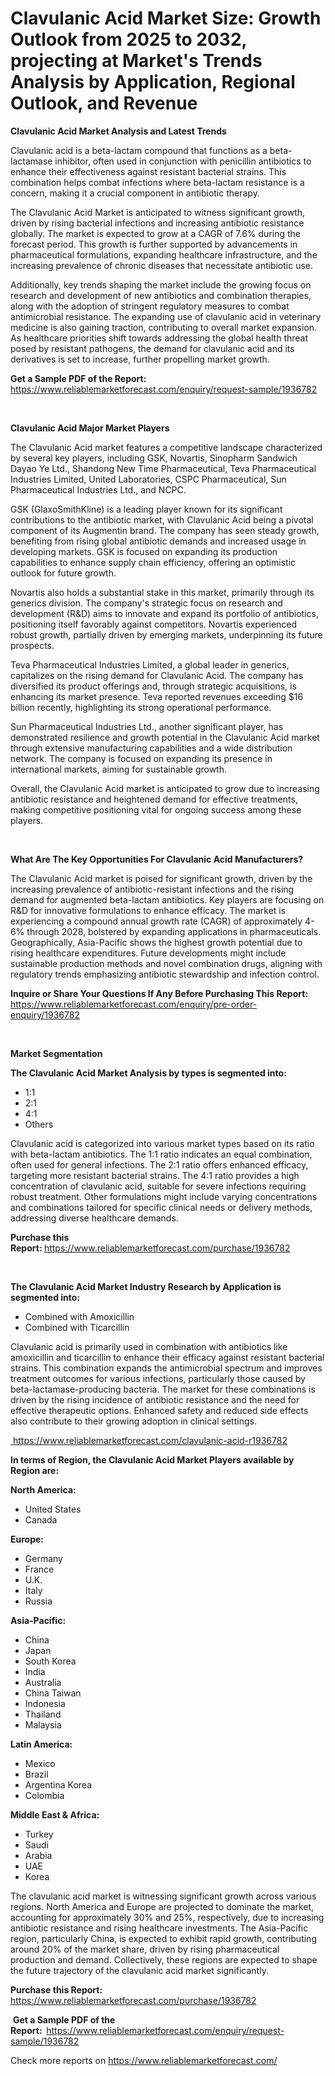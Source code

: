 <p><h1>Clavulanic Acid Market Size: Growth Outlook from 2025 to 2032, projecting at Market's Trends Analysis by Application, Regional Outlook, and Revenue</h1></p><p><strong>Clavulanic Acid Market Analysis and Latest Trends</strong></p>
<p><p>Clavulanic acid is a beta-lactam compound that functions as a beta-lactamase inhibitor, often used in conjunction with penicillin antibiotics to enhance their effectiveness against resistant bacterial strains. This combination helps combat infections where beta-lactam resistance is a concern, making it a crucial component in antibiotic therapy.</p><p>The Clavulanic Acid Market is anticipated to witness significant growth, driven by rising bacterial infections and increasing antibiotic resistance globally. The market is expected to grow at a CAGR of 7.6% during the forecast period. This growth is further supported by advancements in pharmaceutical formulations, expanding healthcare infrastructure, and the increasing prevalence of chronic diseases that necessitate antibiotic use.</p><p>Additionally, key trends shaping the market include the growing focus on research and development of new antibiotics and combination therapies, along with the adoption of stringent regulatory measures to combat antimicrobial resistance. The expanding use of clavulanic acid in veterinary medicine is also gaining traction, contributing to overall market expansion. As healthcare priorities shift towards addressing the global health threat posed by resistant pathogens, the demand for clavulanic acid and its derivatives is set to increase, further propelling market growth.</p></p>
<p><strong>Get a Sample PDF of the Report:&nbsp;</strong> <a href="https://www.reliablemarketforecast.com/enquiry/request-sample/1936782?utm_campaign=2294&utm_medium=2&utm_source=Github&utm_content=ia&utm_term=31032025&utm_id=clavulanic-acid">https://www.reliablemarketforecast.com/enquiry/request-sample/1936782</a></p>
<p>&nbsp;</p>
<p><strong>Clavulanic Acid Major Market Players</strong></p>
<p><p>The Clavulanic Acid market features a competitive landscape characterized by several key players, including GSK, Novartis, Sinopharm Sandwich Dayao Ye Ltd., Shandong New Time Pharmaceutical, Teva Pharmaceutical Industries Limited, United Laboratories, CSPC Pharmaceutical, Sun Pharmaceutical Industries Ltd., and NCPC. </p><p>GSK (GlaxoSmithKline) is a leading player known for its significant contributions to the antibiotic market, with Clavulanic Acid being a pivotal component of its Augmentin brand. The company has seen steady growth, benefiting from rising global antibiotic demands and increased usage in developing markets. GSK is focused on expanding its production capabilities to enhance supply chain efficiency, offering an optimistic outlook for future growth.</p><p>Novartis also holds a substantial stake in this market, primarily through its generics division. The company's strategic focus on research and development (R&D) aims to innovate and expand its portfolio of antibiotics, positioning itself favorably against competitors. Novartis experienced robust growth, partially driven by emerging markets, underpinning its future prospects.</p><p>Teva Pharmaceutical Industries Limited, a global leader in generics, capitalizes on the rising demand for Clavulanic Acid. The company has diversified its product offerings and, through strategic acquisitions, is enhancing its market presence. Teva reported revenues exceeding $16 billion recently, highlighting its strong operational performance.</p><p>Sun Pharmaceutical Industries Ltd., another significant player, has demonstrated resilience and growth potential in the Clavulanic Acid market through extensive manufacturing capabilities and a wide distribution network. The company is focused on expanding its presence in international markets, aiming for sustainable growth.</p><p>Overall, the Clavulanic Acid market is anticipated to grow due to increasing antibiotic resistance and heightened demand for effective treatments, making competitive positioning vital for ongoing success among these players.</p></p>
<p>&nbsp;</p>
<p><strong>What Are The Key Opportunities For Clavulanic Acid Manufacturers?</strong></p>
<p><p>The Clavulanic Acid market is poised for significant growth, driven by the increasing prevalence of antibiotic-resistant infections and the rising demand for augmented beta-lactam antibiotics. Key players are focusing on R&D for innovative formulations to enhance efficacy. The market is experiencing a compound annual growth rate (CAGR) of approximately 4-6% through 2028, bolstered by expanding applications in pharmaceuticals. Geographically, Asia-Pacific shows the highest growth potential due to rising healthcare expenditures. Future developments might include sustainable production methods and novel combination drugs, aligning with regulatory trends emphasizing antibiotic stewardship and infection control.</p></p>
<p><strong>Inquire or Share Your Questions If Any Before Purchasing This Report:</strong> <a href="https://www.reliablemarketforecast.com/enquiry/pre-order-enquiry/1936782?utm_campaign=2294&utm_medium=2&utm_source=Github&utm_content=ia&utm_term=31032025&utm_id=clavulanic-acid">https://www.reliablemarketforecast.com/enquiry/pre-order-enquiry/1936782</a></p>
<p>&nbsp;</p>
<p><strong>Market Segmentation</strong></p>
<p><strong>The Clavulanic Acid Market Analysis by types is segmented into:</strong></p>
<p><ul><li>1:1</li><li>2:1</li><li>4:1</li><li>Others</li></ul></p>
<p><p>Clavulanic acid is categorized into various market types based on its ratio with beta-lactam antibiotics. The 1:1 ratio indicates an equal combination, often used for general infections. The 2:1 ratio offers enhanced efficacy, targeting more resistant bacterial strains. The 4:1 ratio provides a high concentration of clavulanic acid, suitable for severe infections requiring robust treatment. Other formulations might include varying concentrations and combinations tailored for specific clinical needs or delivery methods, addressing diverse healthcare demands.</p></p>
<p><strong>Purchase this Report:&nbsp;</strong><a href="https://www.reliablemarketforecast.com/purchase/1936782?utm_campaign=2294&utm_medium=2&utm_source=Github&utm_content=ia&utm_term=31032025&utm_id=clavulanic-acid">https://www.reliablemarketforecast.com/purchase/1936782</a></p>
<p>&nbsp;</p>
<p><strong>The Clavulanic Acid Market Industry Research by Application is segmented into:</strong></p>
<p><ul><li>Combined with Amoxicillin</li><li>Combined with Ticarcillin</li></ul></p>
<p><p>Clavulanic acid is primarily used in combination with antibiotics like amoxicillin and ticarcillin to enhance their efficacy against resistant bacterial strains. This combination expands the antimicrobial spectrum and improves treatment outcomes for various infections, particularly those caused by beta-lactamase-producing bacteria. The market for these combinations is driven by the rising incidence of antibiotic resistance and the need for effective therapeutic options. Enhanced safety and reduced side effects also contribute to their growing adoption in clinical settings.</p></p>
<p><a href="https://www.reliablemarketforecast.com/clavulanic-acid-r1936782?utm_campaign=2294&utm_medium=2&utm_source=Github&utm_content=ia&utm_term=31032025&utm_id=clavulanic-acid">&nbsp;https://www.reliablemarketforecast.com/clavulanic-acid-r1936782</a></p>
<p><strong>In terms of Region, the Clavulanic Acid Market Players available by Region are:</strong></p>
<p>
    <p> <strong> North America: </strong>
        <ul>
            <li>United States</li>
            <li>Canada</li>
        </ul>
        </p> 
    <p> <strong> Europe: </strong>
        <ul>
            <li>Germany</li>
            <li>France</li>
            <li>U.K.</li>
            <li>Italy</li>
            <li>Russia</li>
        </ul>
        </p> 
    <p> <strong> Asia-Pacific: </strong>
        <ul>
            <li>China</li>
            <li>Japan</li>
            <li>South Korea</li>
            <li>India</li>
            <li>Australia</li>
            <li>China Taiwan</li>
            <li>Indonesia</li>
            <li>Thailand</li>
            <li>Malaysia</li>
        </ul>
        </p> 
    <p> <strong> Latin America: </strong>
        <ul>
            <li>Mexico</li>
            <li>Brazil</li>
            <li>Argentina Korea</li>
            <li>Colombia</li>
        </ul>
        </p> 
    <p> <strong> Middle East & Africa: </strong>
        <ul>
            <li>Turkey</li>
            <li>Saudi</li>
            <li>Arabia</li>
            <li>UAE</li>
            <li>Korea</li>
        </ul>
    </p>
    </p>
<p><p>The clavulanic acid market is witnessing significant growth across various regions. North America and Europe are projected to dominate the market, accounting for approximately 30% and 25%, respectively, due to increasing antibiotic resistance and rising healthcare investments. The Asia-Pacific region, particularly China, is expected to exhibit rapid growth, contributing around 20% of the market share, driven by rising pharmaceutical production and demand. Collectively, these regions are expected to shape the future trajectory of the clavulanic acid market significantly.</p></p>
<p><strong>Purchase this Report: </strong><a href="https://www.reliablemarketforecast.com/purchase/1936782?utm_campaign=2294&utm_medium=2&utm_source=Github&utm_content=ia&utm_term=31032025&utm_id=clavulanic-acid">https://www.reliablemarketforecast.com/purchase/1936782</a></p>
<p>&nbsp;<strong>Get a Sample PDF of the Report:&nbsp;&nbsp;</strong><a href="https://www.reliablemarketforecast.com/enquiry/request-sample/1936782?utm_campaign=2294&utm_medium=2&utm_source=Github&utm_content=ia&utm_term=31032025&utm_id=clavulanic-acid">https://www.reliablemarketforecast.com/enquiry/request-sample/1936782</a></p>
<p><strong></strong></p>
<p>Check more reports on <a href="https://www.reliablemarketforecast.com/?utm_campaign=2294&utm_medium=2&utm_source=Github&utm_content=ia&utm_term=31032025&utm_id=clavulanic-acid">https://www.reliablemarketforecast.com/</a></p>